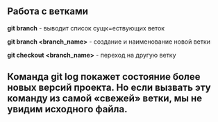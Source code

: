 ## Работа с ветками 

**git branch** - выводит список сущк=ествующих веток

**git branch <branch_name>** - создание и наименование новой ветки

**git checkout <branch_name>** - переход на другую ветку

## Команда **git log** покажет состояние более новых версий проекта. Но если вызвать эту команду из самой «свежей» ветки, мы не увидим исходного файла.